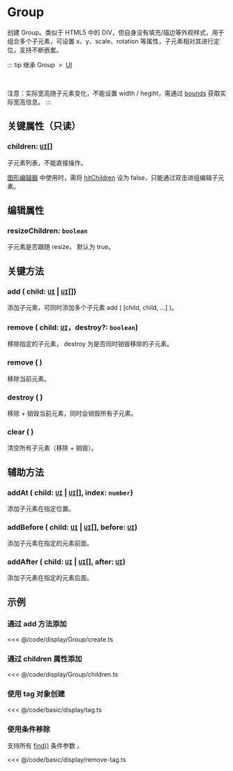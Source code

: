 # Group

创建 Group。类似于 HTML5 中的 DIV，但自身没有填充/描边等外观样式，用于组合多个子元素，可设置 x、y、scale、rotation 等属性，子元素相对其进行定位，支持不断嵌套。

::: tip 继承
Group &nbsp;>&nbsp; [UI](./UI.md)

<br/>

注意：实际宽高随子元素变化，不能设置 width / hegiht，需通过 [bounds](/reference/property/bounds.md) 获取实际宽高信息。
:::

## 关键属性（只读）

### children: [`UI`](./UI.md)[]

子元素列表，不能直接操作。

[图形编辑器](/plugin/in/editor/Editor.md#打组) 中使用时，需将 [hitChildren](/reference/property/hitChildren.md) 设为 false，只能通过双击进组编辑子元素。

## 编辑属性

### resizeChildren: `boolean`

子元素是否跟随 resize， 默认为 true。

<!-- ## 辅助属性

### zIndex: `number`

子元素可以通过设置 zIndex 控制自身在 父 Group 中的层叠顺序, 默认为 0。 -->

## 关键方法

### add ( child: [`UI`](./UI.md) | [`UI`](./UI.md)[])

添加子元素，可同时添加多个子元素 add ( [child, child, ...] )。

### remove ( child: [`UI`](./UI.md)，destroy?: `boolean`)

移除指定的子元素， destroy 为是否同时销毁移除的子元素。

### remove ( )

移除当前元素。

### destroy ( )

移除 + 销毁当前元素，同时会销毁所有子元素。

### clear ( )

清空所有子元素（移除 + 销毁）。

## 辅助方法

### addAt ( child: [`UI`](./UI.md) | [`UI`](./UI.md)[], index: `number`)

添加子元素在指定位置。

### addBefore ( child: [`UI`](./UI.md) | [`UI`](./UI.md)[], before: [`UI`](./UI.md))

添加子元素在指定的元素前面。

### addAfter ( child: [`UI`](./UI.md) | [`UI`](./UI.md)[], after: [`UI`](./UI.md))

添加子元素在指定的元素后面。

<!-- ### clone ( ):[`UI`](/reference/display/UI.md)

克隆当前元素。 -->

<!-- ### 批量操作

### addMany ( child: [`UI`](./UI.md), child[`UI`](./UI.md), ... )

添加多个子元素，推荐使用 add ( [child, child, ...] ) 代替。
 -->

<!-- ## 继承元素

### [UI](./UI.md) -->

<!-- ## API

### [Group](/api/classes/Group.md) -->

## 示例

### 通过 add 方法添加

<<< @/code/display/Group/create.ts

### 通过 children 属性添加

<<< @/code/display/Group/children.ts

### 使用 tag 对象创建

<<< @/code/basic/display/tag.ts

### 使用条件移除

支持所有 [find()](/reference/property/find.md) 条件参数 。

<<< @/code/basic/display/remove-tag.ts
